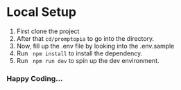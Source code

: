 # Local Setup
1. First clone the project 
2. After that ``` cd/promptopia ``` to go into the directory.
3. Now, fill up the .env file by looking into the .env.sample
4. Run ``` npm install``` to install the dependency.
5. Run ``` npm run dev``` to spin up the dev environment.

### Happy Coding...